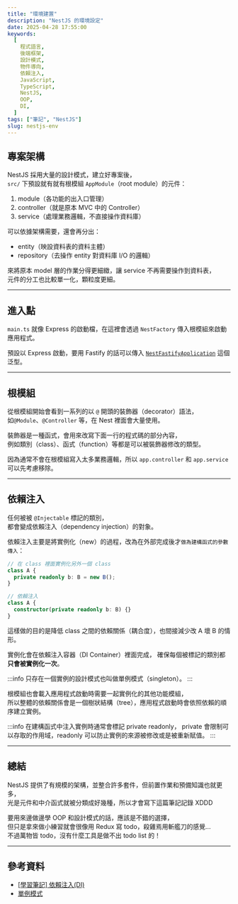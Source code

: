 ```yaml
---
title: "環境建置"
description: "NestJS 的環境設定"
date: 2025-04-28 17:55:00
keywords:
  [
    程式語言,
    後端框架,
    設計模式,
    物件導向,
    依賴注入,
    JavaScript,
    TypeScript,
    NestJS,
    OOP,
    DI,
  ]
tags: ["筆記", "NestJS"]
slug: nestjs-env
---
```


## 專案架構

NestJS 採用大量的設計模式，建立好專案後，  
`src/` 下預設就有就有根模組 `AppModule`（root module）的元件：

1. module（各功能的出入口管理）
2. controller（就是原本 MVC 中的 Controller）
3. service（處理業務邏輯，不直接操作資料庫）

可以依據架構需要，還會再分出：

- entity（映設資料表的資料主體）
- repository（去操作 entity 對資料庫 I/O 的邏輯）

來將原本 model 層的作業分得更細緻，讓 service 不再需要操作到資料表，  
元件的分工也比較單一化，顆粒度更細。

---

## 進入點

`main.ts` 就像 Express 的啟動檔，在這裡會透過 `NestFactory` 傳入根模組來啟動應用程式。

預設以 Express 啟動，要用 Fastify 的話可以傳入 [`NestFastifyApplication`](https://docs.nestjs.com/techniques/mvc#fastify) 這個泛型。

---

## 根模組

從根模組開始會看到一系列的以 `@` 開頭的裝飾器（decorator）語法，  
如`@Module`、`@Controller` 等，在 Nest 裡面會大量使用。

裝飾器是一種函式，會用來改寫下面一行的程式碼的部分內容，  
例如類別（class）、函式（function）等都是可以被裝飾器修改的類型。

因為通常不會在根模組寫入太多業務邏輯，所以 `app.controller` 和 `app.service` 可以先考慮移除。

---

## 依賴注入

任何被被 `@Injectable` 標記的類別，  
都會變成依賴注入（dependency injection）的對象。

依賴注入主要是將實例化（new）的過程，改為在外部完成後才`做為建構函式的參數傳入`：

```ts
// 在 class 裡面實例化另外一個 class
class A {
  private readonly b: B = new B();
}

// 依賴注入
class A {
  constructor(private readonly b: B) {}
}
```

這樣做的目的是降低 class 之間的依賴關係（耦合度），也間接減少改 A 壞 B 的情形。

實例化會在依賴注入容器（DI Container）裡面完成， 確保每個被標記的類別都**只會被實例化一次**。

:::info
只存在一個實例的設計模式也叫做單例模式（singleton）。
:::

根模組也會載入應用程式啟動時需要一起實例化的其他功能模組，  
所以整體的依賴關係會是一個樹狀結構（tree），應用程式啟動時會依照依賴的順序建立實例。

:::info
在建構函式中注入實例時通常會標記 private readonly，
private 會限制可以存取的作用域，readonly 可以防止實例的來源被修改或是被重新賦值。
:::

---

## 總結

NestJS 提供了有規模的架構，並整合許多套件，但前置作業和預備知識也就更多，  
光是元件和中介函式就被分類成好幾種，所以才會寫下這篇筆記記錄 XDDD

要用來邊做邊學 OOP 和設計模式的話，應該是不錯的選擇，  
但只是拿來做小練習就會很像用 Redux 寫 todo，殺雞焉用斬艦刀的感覺...  
不過萬物皆 todo，沒有什麼工具是做不出 todo list 的！

---

## 參考資料

- [[學習筆記] 依賴注入(DI)](https://ithelp.ithome.com.tw/articles/10211847)
- [單例模式](https://zh.wikipedia.org/zh-tw/%E5%8D%95%E4%BE%8B%E6%A8%A1%E5%BC%8F)
